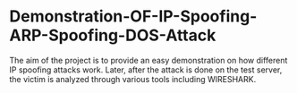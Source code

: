 # Demonstration-OF-IP-Spoofing-ARP-Spoofing-DOS-Attack
The aim of the project is to provide an easy demonstration on how different IP spoofing attacks work. Later, after the attack is done on the test server, the victim is analyzed through various tools including WIRESHARK.

